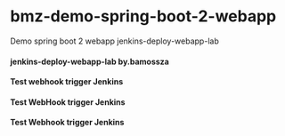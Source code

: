 # bmz-demo-spring-boot-2-webapp

Demo spring boot 2 webapp
jenkins-deploy-webapp-lab
#### jenkins-deploy-webapp-lab by.bamossza
#### Test webhook trigger Jenkins
#### Test WebHook trigger Jenkins
#### Test Webhook trigger Jenkins
